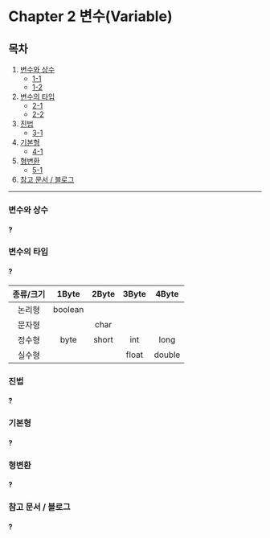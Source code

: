 # Chapter 2 변수(Variable)

## 목차
1. [변수와 상수](https://github.com/hongcoding94/java_storage/blob/main/Chapter%202%20%EB%B3%80%EC%88%98(Variable).md#%EB%B3%80%EC%88%98%EC%99%80-%EC%83%81%EC%88%98 "변수와상수")
   - [1-1]( "")
   - [1-2]( "")
2. [변수의 타입](https://github.com/hongcoding94/java_storage/blob/main/Chapter%202%20%EB%B3%80%EC%88%98(Variable).md#%EB%B3%80%EC%88%98%EC%9D%98-%ED%83%80%EC%9E%85 "변수의타입")
   - [2-1]( "")
   - [2-2]("")
3. [진법]( "진법")
   - [3-1]( "")
4. [기본형]( "기본형")
   - [4-1]( "")
5. [형변환]( "형변환")
   - [5-1]( "")     
6. [참고 문서 / 블로그]( "")

---
### 변수와 상수
#### ?



### 변수의 타입
#### ?
|종류/크기|1Byte|2Byte|3Byte|4Byte|
|:---:|:---:|:---:|:---:|:---:|
|논리형|boolean|    | | 	| 	 
|문자형|       |char| |    |	 	 	 	 
|정수형|byte|short|int|long| 	 	 	 
|실수형|     ||float|double|	 	 	 


### 진법
#### ?


### 기본형
#### ?


### 형변환
#### ?


### 참고 문서 / 블로그
#### ?

